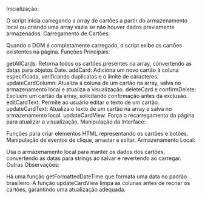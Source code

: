 Inicialização:

O script inicia carregando a array de cartões a partir do armazenamento local ou criando uma array vazia se não houver dados previamente armazenados.
Carregamento de Cartões:

Quando o DOM é completamente carregado, o script exibe os cartões existentes na página.
Funções Principais:

getAllCards: Retorna todos os cartões presentes na array, convertendo as datas para objetos Date.
addCard: Adiciona um novo cartão à coluna especificada, verificando duplicatas e o limite de caracteres.
updateCardColumn: Atualiza a coluna de um cartão na array, salva no armazenamento local e atualiza a visualização.
deleteCard e confirmDelete: Excluem um cartão da array, solicitando confirmação antes da exclusão.
editCardText: Permite ao usuário editar o texto de um cartão.
updateCardText: Atualiza o texto de um cartão na array e salva no armazenamento local.
updateCardView: Força o recarregamento da página para atualizar a visualização.
Manipulação da Interface:

Funções para criar elementos HTML representando os cartões e botões.
Manipulação de eventos de clique, arrastar e soltar.
Armazenamento Local:

Usa o armazenamento local para manter os dados dos cartões, convertendo as datas para strings ao salvar e revertendo ao carregar.
Outras Observações:

Há uma função getFormattedDateTime que formata uma data no padrão brasileiro.
A função updateCardView limpa as colunas antes de recriar os cartões, garantindo uma atualização adequada.
